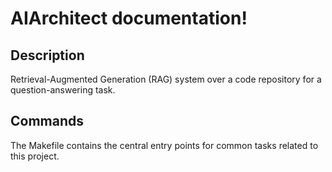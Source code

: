 # AIArchitect documentation!

## Description

Retrieval-Augmented Generation (RAG) system over a code repository for a question-answering task.

## Commands

The Makefile contains the central entry points for common tasks related to this project.

